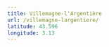 ```yaml
---
title: Villemagne-l'Argentière
url: /villemagne-largentiere/
latitude: 43.596
longitude: 3.13
---
```

